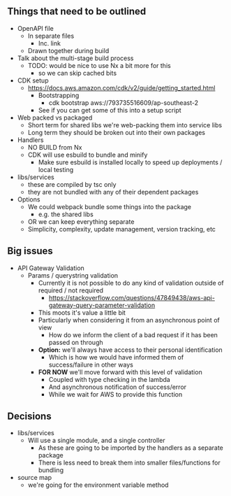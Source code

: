 ## Things that need to be outlined

- OpenAPI file
  - In separate files
    - Inc. link
  - Drawn together during build
- Talk about the multi-stage build process
  - TODO: would be nice to use Nx a bit more for this
    - so we can skip cached bits
- CDK setup
  - https://docs.aws.amazon.com/cdk/v2/guide/getting_started.html
    - Bootstrapping
      - cdk bootstrap aws://793735516609/ap-southeast-2
    - See if you can get some of this into a setup script
- Web packed vs packaged
  - Short term for shared libs we're web-packing them into service libs
  - Long term they should be broken out into their own packages
- Handlers
  - NO BUILD from Nx
  - CDK will use esbuild to bundle and minify
    - Make sure esbuild is installed locally to speed up deployments / local testing
- libs/services
  - these are compiled by tsc only
  - they are not bundled with any of their dependent packages
- Options
  - We could webpack bundle some things into the package
    - e.g. the shared libs
  - OR we can keep everything separate
  - Simplicity, complexity, update management, version tracking, etc

## Big issues

- API Gateway Validation
  - Params / querystring validation
    - Currently it is not possible to do any kind of validation outside of required / not required
      - https://stackoverflow.com/questions/47849438/aws-api-gateway-query-parameter-validation
    - This moots it's value a little bit
    - Particularly when considering it from an asynchronous point of view
      - How do we inform the client of a bad request if it has been passed on through
    - **Option:** we'll always have access to their personal identification
        - Which is how we would have informed them of success/failure in other ways
    - **FOR NOW** we'll move forward with this level of validation
      - Coupled with type checking in the lambda
      - And asynchronous notification of success/error
      - While we wait for AWS to provide this function

## Decisions

- libs/services
  - Will use a single module, and a single controller
    - As these are going to be imported by the handlers as a separate package
    - There is less need to break them into smaller files/functions for bundling
- source map
  - we're going for the environment variable method
